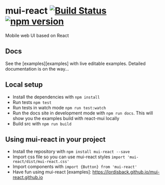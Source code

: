 # mui-react [![Build Status](https://travis-ci.org/lordisback/mui-react.svg?branch=master)](https://travis-ci.org/lordisback/mui-react) [![npm version](https://badge.fury.io/js/mui-react.svg)](https://badge.fury.io/js/mui-react)
Mobile web UI based on React

## Docs

See the [examples][examples] with live editable examples. Detailed documentation is on the way...

## Local setup

- Install the dependencies with  `npm install`
- Run tests `npm test`
- Run tests in watch mode `npm run test:watch`
- Run the docs site in development mode with `npm run docs`. This will show you the examples build with react-mui locally
- Build src with `npm run build`

## Using mui-react in your project

- Install the repository with `npm install mui-react --save`
- Import css file so you can use mui-react styles `import 'mui-react/dist/mui-react.css'`
- Import components with `import {Button} from 'mui-react'`
- Have fun using mui-react
[examples]: https://lordisback.github.io/mui-react.github.io
